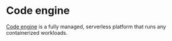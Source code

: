 # Code engine

[Code engine](https://cloud.ibm.com/docs/codeengine) is a fully managed, serverless platform that runs any containerized workloads.
